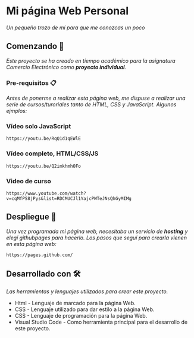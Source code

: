 # Mi página Web Personal

_Un pequeño trozo de mí para que me conozcas un poco_

## Comenzando 🚀

_Este proyecto se ha creado en tiempo académico para la asignatura Comercio Electrónico como **proyecto individual**._



### Pre-requisitos 📋

_Antes de ponerme a realizar esta página web, me dispuse  a realizar una serie de cursos/turoriales tanto de HTML, CSS y JavaScript. Algunos ejmplos:_

### Vídeo solo JavaScript
```
https://youtu.be/RqQ1d1qEWlE
```
### Vídeo completo, HTML/CSS/JS
```
https://youtu.be/Q2imkhmhOFo
```
### Video de curso
```
https://www.youtube.com/watch?v=cqMfPS8jPys&list=RDCMUCJl1YajcPWTeJNsQhGyMIMg
```
## Despliegue 🔧

_Una vez programada mi página web, necesitaba un servicio de **hosting** y elegí githubpages para hacerlo. Los pasos que seguí para crearla vienen en esta página web:_

```
https://pages.github.com/
```

## Desarrollado con 🛠️

_Las herramientas y lenguajes utilizados para crear este proyecto._

* Html - Lenguaje de marcado para la página Web.
* CSS -  Lenguaje utilizado para dar estilo a la página Web.
* CSS -  Lenguaje de programación para la página Web.
* Visual Studio Code -  Como herramienta principal para el desarrollo de este proyecto.
